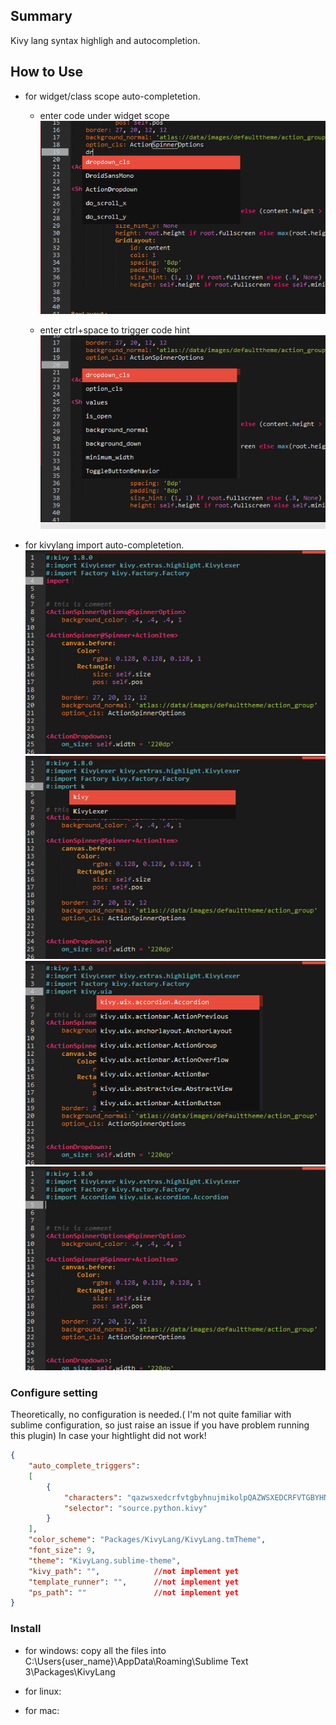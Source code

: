 ## Summary
Kivy lang syntax highligh and autocompletion.


## How to Use

* for widget/class scope auto-completetion.
    - enter code under widget scope
        ![alt tag](scope1.png) 
        
    - enter ctrl+space to trigger code hint
        ![alt tag](scope2.png)

        
* for kivylang import auto-completetion.
    ![alt tag](import1.png) 
    ![alt tag](import2.png) 
    ![alt tag](import3.png) 
    ![alt tag](import4.png) 


### Configure setting
Theoretically, no configuration is needed.( I'm not quite familiar with sublime configuration, so just raise an issue if you have problem running this plugin)
In case your hightlight did not work!

```json
{
    "auto_complete_triggers":
    [
        {
            "characters": "qazwsxedcrfvtgbyhnujmikolpQAZWSXEDCRFVTGBYHNUJMIKOLP.\n ",
            "selector": "source.python.kivy"
        }
    ],
    "color_scheme": "Packages/KivyLang/KivyLang.tmTheme",
    "font_size": 9,
    "theme": "KivyLang.sublime-theme",
    "kivy_path": "",            //not implement yet
    "template_runner": "",      //not implement yet
    "ps_path": ""               //not implement yet
}

```


### Install
* for windows:
    copy all the files into C:\Users\{user_name}\AppData\Roaming\Sublime Text 3\Packages\KivyLang

* for linux:

* for mac: